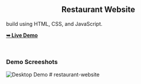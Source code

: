 

  <h2 align="center">Restaurant Website</h2>
build using HTML, CSS, and JavaScript.

  <a href="https://res-web-by.vercel.app"><strong>➥ Live Demo</strong></a>

</div>

<br />

### Demo Screeshots

![Desktop Demo](/rest-web.png  "Desktop Demo")
#   r e s t a u r a n t - w e b s i t e 
 
 
